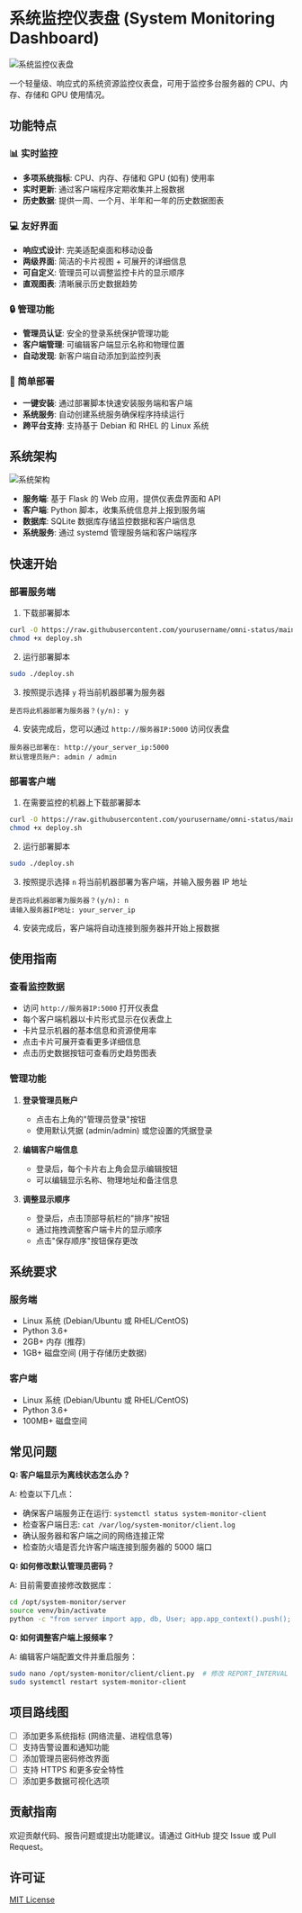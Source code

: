 # 系统监控仪表盘 (System Monitoring Dashboard)

![系统监控仪表盘](https://via.placeholder.com/800x400?text=系统监控仪表盘)

一个轻量级、响应式的系统资源监控仪表盘，可用于监控多台服务器的 CPU、内存、存储和 GPU 使用情况。

## 功能特点

### 📊 实时监控

- **多项系统指标**: CPU、内存、存储和 GPU (如有) 使用率
- **实时更新**: 通过客户端程序定期收集并上报数据
- **历史数据**: 提供一周、一个月、半年和一年的历史数据图表

### 💻 友好界面

- **响应式设计**: 完美适配桌面和移动设备
- **两级界面**: 简洁的卡片视图 + 可展开的详细信息
- **可自定义**: 管理员可以调整监控卡片的显示顺序
- **直观图表**: 清晰展示历史数据趋势

### 🔒 管理功能

- **管理员认证**: 安全的登录系统保护管理功能
- **客户端管理**: 可编辑客户端显示名称和物理位置
- **自动发现**: 新客户端自动添加到监控列表

### 🚀 简单部署

- **一键安装**: 通过部署脚本快速安装服务端和客户端
- **系统服务**: 自动创建系统服务确保程序持续运行
- **跨平台支持**: 支持基于 Debian 和 RHEL 的 Linux 系统

## 系统架构

![系统架构](https://via.placeholder.com/800x400?text=系统架构图)

- **服务端**: 基于 Flask 的 Web 应用，提供仪表盘界面和 API
- **客户端**: Python 脚本，收集系统信息并上报到服务端
- **数据库**: SQLite 数据库存储监控数据和客户端信息
- **系统服务**: 通过 systemd 管理服务端和客户端程序

## 快速开始

### 部署服务端

1. 下载部署脚本
```bash
curl -O https://raw.githubusercontent.com/yourusername/omni-status/main/deploy.sh
chmod +x deploy.sh
```

2. 运行部署脚本
```bash
sudo ./deploy.sh
```

3. 按照提示选择 `y` 将当前机器部署为服务器
```
是否将此机器部署为服务器？(y/n): y
```

4. 安装完成后，您可以通过 `http://服务器IP:5000` 访问仪表盘
```
服务器已部署在: http://your_server_ip:5000
默认管理员账户: admin / admin
```

### 部署客户端

1. 在需要监控的机器上下载部署脚本
```bash
curl -O https://raw.githubusercontent.com/yourusername/omni-status/main/deploy.sh
chmod +x deploy.sh
```

2. 运行部署脚本
```bash
sudo ./deploy.sh
```

3. 按照提示选择 `n` 将当前机器部署为客户端，并输入服务器 IP 地址
```
是否将此机器部署为服务器？(y/n): n
请输入服务器IP地址: your_server_ip
```

4. 安装完成后，客户端将自动连接到服务器并开始上报数据

## 使用指南

### 查看监控数据

- 访问 `http://服务器IP:5000` 打开仪表盘
- 每个客户端机器以卡片形式显示在仪表盘上
- 卡片显示机器的基本信息和资源使用率
- 点击卡片可展开查看更多详细信息
- 点击历史数据按钮可查看历史趋势图表

### 管理功能

1. **登录管理员账户**
   - 点击右上角的"管理员登录"按钮
   - 使用默认凭据 (admin/admin) 或您设置的凭据登录

2. **编辑客户端信息**
   - 登录后，每个卡片右上角会显示编辑按钮
   - 可以编辑显示名称、物理地址和备注信息

3. **调整显示顺序**
   - 登录后，点击顶部导航栏的"排序"按钮
   - 通过拖拽调整客户端卡片的显示顺序
   - 点击"保存顺序"按钮保存更改

## 系统要求

### 服务端

- Linux 系统 (Debian/Ubuntu 或 RHEL/CentOS)
- Python 3.6+
- 2GB+ 内存 (推荐)
- 1GB+ 磁盘空间 (用于存储历史数据)

### 客户端

- Linux 系统 (Debian/Ubuntu 或 RHEL/CentOS)
- Python 3.6+
- 100MB+ 磁盘空间

## 常见问题

**Q: 客户端显示为离线状态怎么办？**

A: 检查以下几点：
- 确保客户端服务正在运行: `systemctl status system-monitor-client`
- 检查客户端日志: `cat /var/log/system-monitor/client.log`
- 确认服务器和客户端之间的网络连接正常
- 检查防火墙是否允许客户端连接到服务器的 5000 端口

**Q: 如何修改默认管理员密码？**

A: 目前需要直接修改数据库：
```bash
cd /opt/system-monitor/server
source venv/bin/activate
python -c "from server import app, db, User; app.app_context().push(); user = User.query.filter_by(username='admin').first(); user.set_password('your_new_password'); db.session.commit()"
```

**Q: 如何调整客户端上报频率？**

A: 编辑客户端配置文件并重启服务：
```bash
sudo nano /opt/system-monitor/client/client.py  # 修改 REPORT_INTERVAL 的值（秒）
sudo systemctl restart system-monitor-client
```

## 项目路线图

- [ ] 添加更多系统指标 (网络流量、进程信息等)
- [ ] 支持告警设置和通知功能
- [ ] 添加管理员密码修改界面
- [ ] 支持 HTTPS 和更多安全特性
- [ ] 添加更多数据可视化选项

## 贡献指南

欢迎贡献代码、报告问题或提出功能建议。请通过 GitHub 提交 Issue 或 Pull Request。

## 许可证

[MIT License](LICENSE)
